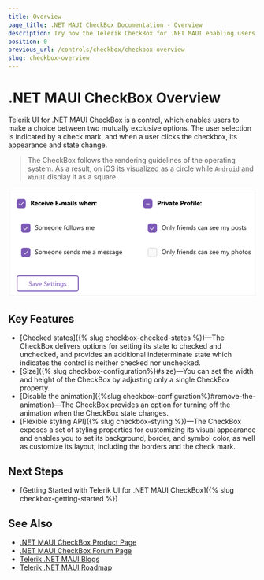 ```yaml
---
title: Overview
page_title: .NET MAUI CheckBox Documentation - Overview
description: Try now the Telerik CheckBox for .NET MAUI enabling users to make a choice between two mutually exclusive options.
position: 0
previous_url: /controls/checkbox/checkbox-overview
slug: checkbox-overview
---
```


# .NET MAUI CheckBox Overview

Telerik UI for .NET MAUI CheckBox is a control, which enables users to make a choice between two mutually exclusive options. The user selection is indicated by a check mark, and when a user clicks the checkbox, its appearance and state change.  

> The CheckBox follows the rendering guidelines of the operating system. As a result, on iOS its visualized as a circle while `Android` and `WinUI` display it as a square.

![.NET MAUI CheckBox Overview](images/checkbox-overview.png "CheckBox Overview")

## Key Features

* [Checked states]({% slug checkbox-checked-states %})&mdash;The CheckBox delivers options for setting its state to checked and unchecked, and provides an additional indeterminate state which indicates the control is neither checked nor unchecked.
* [Size]({% slug checkbox-configuration%}#size)&mdash;You can set the width and height of the CheckBox by adjusting only a single CheckBox property.
* [Disable the animation]({%slug checkbox-configuration%}#remove-the-animation)&mdash;The CheckBox provides an option for turning off the animation when the CheckBox state changes. 
* [Flexible styling API]({% slug checkbox-styling %})&mdash;The CheckBox exposes a set of styling properties for customizing its visual appearance and enables you to set its background, border, and symbol color, as well as customize its layout, including the borders and the check mark.

## Next Steps

- [Getting Started with Telerik UI for .NET MAUI CheckBox]({% slug checkbox-getting-started %})

## See Also

- [.NET MAUI CheckBox Product Page](https://www.telerik.com/maui-ui/checkbox)
- [.NET MAUI CheckBox Forum Page](https://www.telerik.com/forums/maui?tagId=1784)
- [Telerik .NET MAUI Blogs](https://www.telerik.com/blogs/mobile-net-maui)
- [Telerik .NET MAUI Roadmap](https://www.telerik.com/support/whats-new/maui-ui/roadmap)
